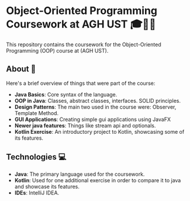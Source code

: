 # Object-Oriented Programming Coursework at AGH UST 🎓👨‍💻

This repository contains the coursework for the Object-Oriented Programming (OOP) course at (AGH UST).

## About 📘

Here's a brief overview of things that were part of the course:

- **Java Basics**: Core syntax of the language.
- **OOP in Java**: Classes, abstract classes, interfaces. SOLID principles.
- **Design Patterns**: The main two used in the course were: Observer, Template Method.
- **GUI Applications**: Creating simple gui applications using JavaFX
- **Newer java features**: Things like stream api and optionals.
- **Kotlin Exercise**: An introductory project to Kotlin, showcasing some of its features.

## Technologies 💻

- **Java**: The primary language used for the coursework.
- **Kotlin**: Used for one additional exercise in order to compare it to java and showcase its features.
- **IDEs**: IntelliJ IDEA.
